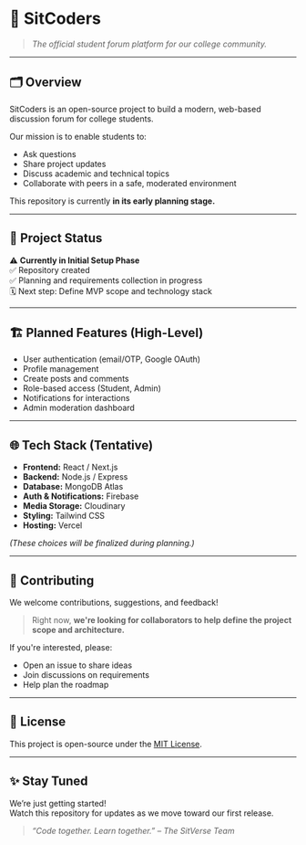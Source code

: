 # 📘 SitCoders


> *The official student forum platform for our college community.*

---

## 🗂️ Overview
SitCoders is an open-source project to build a modern, web-based discussion forum for college students.  

Our mission is to enable students to:
- Ask questions
- Share project updates
- Discuss academic and technical topics
- Collaborate with peers in a safe, moderated environment

This repository is currently **in its early planning stage.**

---

## 🚀 Project Status
⚠️ **Currently in Initial Setup Phase**  
✅ Repository created  
✅ Planning and requirements collection in progress  
🗓️ Next step: Define MVP scope and technology stack

---

## 🏗️ Planned Features (High-Level)
- User authentication (email/OTP, Google OAuth)
- Profile management
- Create posts and comments
- Role-based access (Student, Admin)
- Notifications for interactions
- Admin moderation dashboard

---

## 🌐 Tech Stack (Tentative)
- **Frontend:** React / Next.js
- **Backend:** Node.js / Express
- **Database:** MongoDB Atlas
- **Auth & Notifications:** Firebase
- **Media Storage:** Cloudinary
- **Styling:** Tailwind CSS
- **Hosting:** Vercel

*(These choices will be finalized during planning.)*

---

## 🤝 Contributing
We welcome contributions, suggestions, and feedback!

> Right now, **we're looking for collaborators to help define the project scope and architecture.**  

If you're interested, please:
- Open an issue to share ideas
- Join discussions on requirements
- Help plan the roadmap

---

## 📜 License
This project is open-source under the [MIT License](./LICENSE).

---

## ✨ Stay Tuned
We’re just getting started!  
Watch this repository for updates as we move toward our first release.

> *“Code together. Learn together.” – The SitVerse Team*
